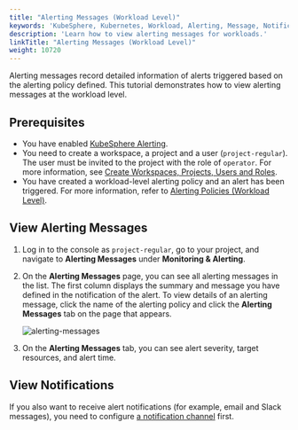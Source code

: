 ```yaml
---
title: "Alerting Messages (Workload Level)"
keywords: 'KubeSphere, Kubernetes, Workload, Alerting, Message, Notification'
description: 'Learn how to view alerting messages for workloads.'
linkTitle: "Alerting Messages (Workload Level)"
weight: 10720
---
```


Alerting messages record detailed information of alerts triggered based on the alerting policy defined. This tutorial demonstrates how to view alerting messages at the workload level.

## Prerequisites

- You have enabled [KubeSphere Alerting](../../../pluggable-components/alerting/).
- You need to create a workspace, a project and a user (`project-regular`). The user must be invited to the project with the role of `operator`. For more information, see [Create Workspaces, Projects, Users and Roles](../../../quick-start/create-workspace-and-project/).
- You have created a workload-level alerting policy and an alert has been triggered. For more information, refer to [Alerting Policies (Workload Level)](../alerting-policy/).

## View Alerting Messages

1. Log in to the console as `project-regular`, go to your project, and navigate to **Alerting Messages** under **Monitoring & Alerting**.

2. On the **Alerting Messages** page, you can see all alerting messages in the list. The first column displays the summary and message you have defined in the notification of the alert. To view details of an alerting message, click the name of the alerting policy and click the **Alerting Messages** tab on the page that appears.

   ![alerting-messages](/images/docs/project-user-guide/alerting/alerting-messages/alerting-messages.png)

3. On the **Alerting Messages** tab, you can see alert severity, target resources, and alert time.

## View Notifications

If you also want to receive alert notifications (for example, email and Slack messages), you need to configure [a notification channel](../../../cluster-administration/platform-settings/notification-management/configure-email/) first.